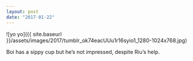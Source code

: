 ```yaml
---
layout: post
date: "2017-01-22"
---
```


![yo yo]({{ site.baseurl }}/assets/images/2017/tumblr_ok74eacUUu1r16syio1_1280-1024x768.jpg)

Boi has a sippy cup but he’s not impressed, despite Riu’s help.
